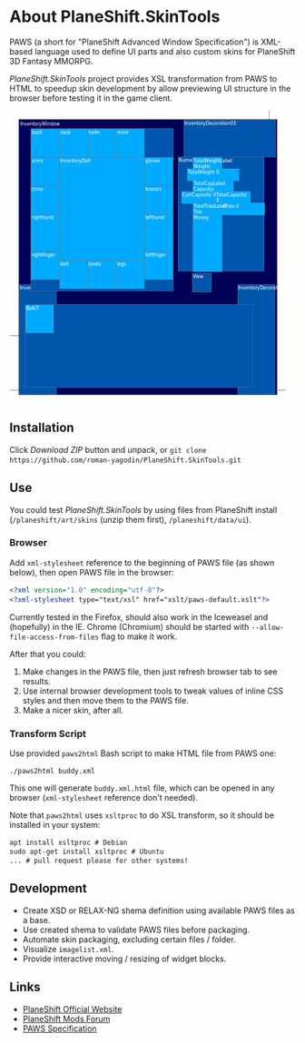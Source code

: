 # About PlaneShift.SkinTools

PAWS (a short for "PlaneShift Advanced Window Specification") is XML-based language used to define UI parts and also custom skins for PlaneShift 3D Fantasy MMORPG. 

*PlaneShift.SkinTools* project provides XSL transformation from PAWS to HTML to speedup skin development by allow previewing UI structure in the browser 
before testing it in the game client.

![Screenshot](https://raw.githubusercontent.com/roman-yagodin/PlaneShift.SkinTools/master/images/screen_inventory.png "Standard inventory window structure")

## Installation

Click *Download ZIP* button and unpack, or `git clone https://github.com/roman-yagodin/PlaneShift.SkinTools.git`

## Use

You could test *PlaneShift.SkinTools* by using files from PlaneShift install (`/planeshift/art/skins` (unzip them first), `/planeshift/data/ui`).

### Browser

Add `xml-stylesheet` reference to the beginning of PAWS file (as shown below), then open PAWS file in the browser:

```XML
<?xml version="1.0" encoding="utf-8"?>
<?xml-stylesheet type="text/xsl" href="xslt/paws-default.xslt"?>

```

Currently tested in the Firefox, should also work in the Iceweasel and (hopefully) in the IE. 
Chrome (Chromium) should be started with `--allow-file-access-from-files` flag to make it work.

After that you could:

1. Make changes in the PAWS file, then just refresh browser tab to see results.
2. Use internal browser development tools to tweak values of inline CSS styles and then move them to the PAWS file.
3. Make a nicer skin, after all.

### Transform Script

Use provided `paws2html` Bash script to make HTML file from PAWS one:

```Shell
./paws2html buddy.xml

```

This one will generate `buddy.xml.html` file, which can be opened in any browser (`xml-stylesheet` reference don't needed). 

Note that `paws2html` uses `xsltproc` to do XSL transform, so it should be installed in your system:

```Shell
apt install xsltproc # Debian
sudo apt-get install xsltproc # Ubuntu
... # pull request please for other systems!
```

## Development

* Create XSD or RELAX-NG shema definition using available PAWS files as a base.
* Use created shema to validate PAWS files before packaging.
* Automate skin packaging, excluding certain files / folder. 
* Visualize `imagelist.xml`.
* Provide interactive moving / resizing of widget blocks.

## Links

* [PlaneShift Official Website](http://www.planeshift.it)
* [PlaneShift Mods Forum](http://www.hydlaaplaza.com/smf/index.php?board=61.0)
* [PAWS Specification](http://planeshift.top-ix.org/pswiki/index.php?title=PAWS_specification) 

